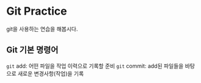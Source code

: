# Git Practice

git을 사용하는 연습을 해봅시다.

## Git 기본 명령어

`git` add: 어떤 파일을 작업 이력으로 기록할 준비
`git` commit: add된 파일들을 바탕으로 새로운 변경사항(작업)을 기록


